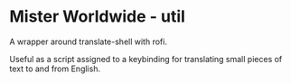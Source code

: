 # Mister Worldwide - util
A wrapper around translate-shell with rofi.

Useful as a script assigned to a keybinding for translating small pieces of text to and from English.

